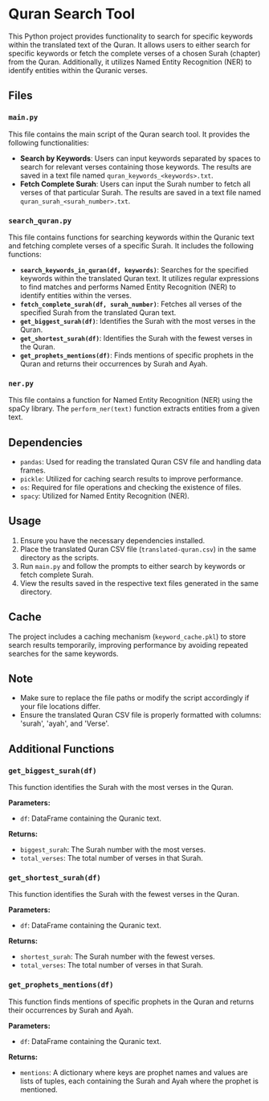 # Quran Search Tool

This Python project provides functionality to search for specific keywords within the translated text of the Quran. It allows users to either search for specific keywords or fetch the complete verses of a chosen Surah (chapter) from the Quran. Additionally, it utilizes Named Entity Recognition (NER) to identify entities within the Quranic verses.

## Files

### `main.py`

This file contains the main script of the Quran search tool. It provides the following functionalities:

- **Search by Keywords**: Users can input keywords separated by spaces to search for relevant verses containing those keywords. The results are saved in a text file named `quran_keywords_<keywords>.txt`.
- **Fetch Complete Surah**: Users can input the Surah number to fetch all verses of that particular Surah. The results are saved in a text file named `quran_surah_<surah_number>.txt`.

### `search_quran.py`

This file contains functions for searching keywords within the Quranic text and fetching complete verses of a specific Surah. It includes the following functions:

- **`search_keywords_in_quran(df, keywords)`**: Searches for the specified keywords within the translated Quran text. It utilizes regular expressions to find matches and performs Named Entity Recognition (NER) to identify entities within the verses.
- **`fetch_complete_surah(df, surah_number)`**: Fetches all verses of the specified Surah from the translated Quran text.
- **`get_biggest_surah(df)`**: Identifies the Surah with the most verses in the Quran.
- **`get_shortest_surah(df)`**: Identifies the Surah with the fewest verses in the Quran.
- **`get_prophets_mentions(df)`**: Finds mentions of specific prophets in the Quran and returns their occurrences by Surah and Ayah.

### `ner.py`

This file contains a function for Named Entity Recognition (NER) using the spaCy library. The `perform_ner(text)` function extracts entities from a given text.

## Dependencies

- `pandas`: Used for reading the translated Quran CSV file and handling data frames.
- `pickle`: Utilized for caching search results to improve performance.
- `os`: Required for file operations and checking the existence of files.
- `spacy`: Utilized for Named Entity Recognition (NER).

## Usage

1. Ensure you have the necessary dependencies installed.
2. Place the translated Quran CSV file (`translated-quran.csv`) in the same directory as the scripts.
3. Run `main.py` and follow the prompts to either search by keywords or fetch complete Surah.
4. View the results saved in the respective text files generated in the same directory.

## Cache

The project includes a caching mechanism (`keyword_cache.pkl`) to store search results temporarily, improving performance by avoiding repeated searches for the same keywords.

## Note

- Make sure to replace the file paths or modify the script accordingly if your file locations differ.
- Ensure the translated Quran CSV file is properly formatted with columns: 'surah', 'ayah', and 'Verse'.



                         

## Additional Functions

### `get_biggest_surah(df)`

This function identifies the Surah with the most verses in the Quran.

**Parameters:**
- `df`: DataFrame containing the Quranic text.

**Returns:**
- `biggest_surah`: The Surah number with the most verses.
- `total_verses`: The total number of verses in that Surah.

### `get_shortest_surah(df)`

This function identifies the Surah with the fewest verses in the Quran.

**Parameters:**
- `df`: DataFrame containing the Quranic text.

**Returns:**
- `shortest_surah`: The Surah number with the fewest verses.
- `total_verses`: The total number of verses in that Surah.

### `get_prophets_mentions(df)`

This function finds mentions of specific prophets in the Quran and returns their occurrences by Surah and Ayah.

**Parameters:**
- `df`: DataFrame containing the Quranic text.

**Returns:**
- `mentions`: A dictionary where keys are prophet names and values are lists of tuples, each containing the Surah and Ayah where the prophet is mentioned.
